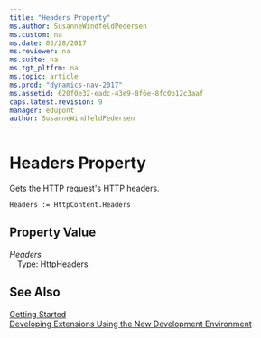 ```yaml
---
title: "Headers Property"
ms.author: SusanneWindfeldPedersen
ms.custom: na
ms.date: 03/28/2017
ms.reviewer: na
ms.suite: na
ms.tgt_pltfrm: na
ms.topic: article
ms.prod: "dynamics-nav-2017"
ms.assetid: 620f0e32-eadc-43e9-8f6e-8fc0b12c3aaf
caps.latest.revision: 9
manager: edupont
author: SusanneWindfeldPedersen
---
```


# Headers Property
Gets the HTTP request's HTTP headers.

```
Headers := HttpContent.Headers
```

## Property Value
*Headers*  
&emsp;Type: HttpHeaders

## See Also
[Getting Started](devenv-get-started.md)  
[Developing Extensions Using the New Development Environment](devenv-dev-overview.md)
